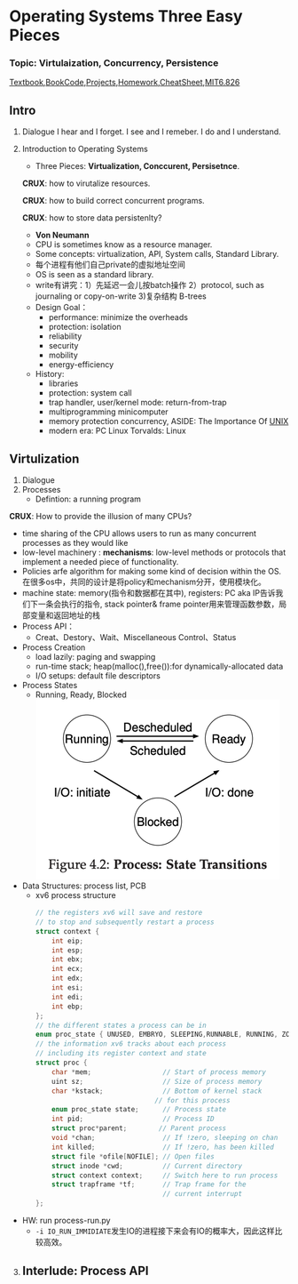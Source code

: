 # Operating Systems Three Easy Pieces

### Topic: Virtulaization, Concurrency, Persistence
[Textbook](http://pages.cs.wisc.edu/~remzi/OSTEP/),[BookCode](https://github.com/remzi-arpacidusseau/ostep-code),[Projects](https://github.com/remzi-arpacidusseau/ostep-projects),[Homework](https://github.com/remzi-arpacidusseau/ostep-homework/),[CheatSheet](https://github.com/xxyzz/ostep-hw),[MIT6.826](https://pdos.csail.mit.edu/6.828/2020/schedule.html)
## Intro
1. Dialogue
   I hear and I forget. I see and I remeber. I do and I understand.

2. Introduction to Operating Systems
    - Three Pieces: **Virtualization, Conccurent, Persisetnce**.
   
   **CRUX**: how to virutalize resources.
   
   **CRUX**: how to build correct concurrent programs.
   
   **CRUX**: how to store data persistenlty?
   
    - **Von Neumann**
    - CPU is sometimes know as a resource manager.
    - Some concepts: virtualization, API, System calls, Standard Library.
    - 每个进程有他们自己private的虚拟地址空间
    - OS is seen as a standard library.
    - write有讲究：1）先延迟一会儿按batch操作 2）protocol, such as  journaling or copy-on-write 3)复杂结构 B-trees
    - Design Goal：
      - performance: minimize the overheads
      - protection: isolation
      - reliability
      - security
      - mobility
      - energy-efficiency
    - History:
      - libraries
      - protection: system call 
      - trap handler, user/kernel mode: return-from-trap
      - multiprogramming minicomputer
      - memory protection concurrency, ASIDE: The Importance Of [UNIX](https://www.youtube.com/watch?v=tc4ROCJYbm0)
      - modern era: PC Linux Torvalds: Linux

## Virtulization
1. Dialogue
2. Processes
    - Defintion: a running program

  **CRUX**: How to provide the illusion of many CPUs?

  - time sharing of the CPU allows users to run as many concurrent processes as they would like
  - low-level machinery : **mechanisms**: low-level methods or protocols that implement a needed piece of functionality.
  - Policies arfe algorithm for making some kind of decision within the OS. 在很多os中，共同的设计是将policy和mechanism分开，使用模块化。
  - machine state: memory(指令和数据都在其中), registers: PC aka IP告诉我们下一条会执行的指令, stack pointer& frame pointer用来管理函数参数，局部变量和返回地址的栈
  - Process API：
    - Creat、Destory、Wait、Miscellaneous Control、Status
  - Process Creation
    - load lazily: paging and swapping
    - run-time stack; heap(malloc(),free()):for dynamically-allocated data
    - I/O setups: default file descriptors
  - Process States
    - Running, Ready, Blocked
      ![state-transitions](state-trans.png)
  - Data Structures: process list, PCB
    - xv6 process structure
      ```cpp
      // the registers xv6 will save and restore
      // to stop and subsequently restart a process
      struct context {
          int eip;
          int esp;
          int ebx;
          int ecx;
          int edx;
          int esi;
          int edi;
          int ebp;
      };
      // the different states a process can be in
      enum proc_state { UNUSED, EMBRYO, SLEEPING,RUNNABLE, RUNNING, ZOMBIE };
      // the information xv6 tracks about each process
      // including its register context and state
      struct proc {
          char *mem;                  // Start of process memory
          uint sz;                    // Size of process memory
          char *kstack;               // Bottom of kernel stack
                                    // for this process
          enum proc_state state;      // Process state
          int pid;                    // Process ID
          struct proc*parent;        // Parent process
          void *chan;                 // If !zero, sleeping on chan
          int killed;                 // If !zero, has been killed
          struct file *ofile[NOFILE]; // Open files
          struct inode *cwd;          // Current directory
          struct context context;     // Switch here to run process
          struct trapframe *tf;       // Trap frame for the
                                      // current interrupt
      };
      ```
  - HW: run process-run.py
    - `-i IO_RUN_IMMIDIATE`发生IO的进程接下来会有IO的概率大，因此这样比较高效。
3. Interlude: Process API
   - 

